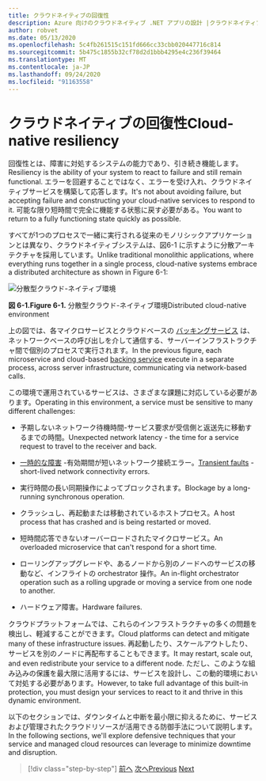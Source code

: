 ```yaml
---
title: クラウドネイティブの回復性
description: Azure 向けのクラウドネイティブ .NET アプリの設計 |クラウドネイティブの回復性
author: robvet
ms.date: 05/13/2020
ms.openlocfilehash: 5c4fb261515c151fd666cc33cbb020447716c814
ms.sourcegitcommit: 5b475c1855b32cf78d2d1bbb4295e4c236f39464
ms.translationtype: MT
ms.contentlocale: ja-JP
ms.lasthandoff: 09/24/2020
ms.locfileid: "91163558"
---
```

# <a name="cloud-native-resiliency"></a><span data-ttu-id="a4491-103">クラウドネイティブの回復性</span><span class="sxs-lookup"><span data-stu-id="a4491-103">Cloud-native resiliency</span></span>

<span data-ttu-id="a4491-104">回復性とは、障害に対処するシステムの能力であり、引き続き機能します。</span><span class="sxs-lookup"><span data-stu-id="a4491-104">Resiliency is the ability of your system to react to failure and still remain functional.</span></span> <span data-ttu-id="a4491-105">エラーを回避することではなく、エラーを受け入れ、クラウドネイティブサービスを構築して応答します。</span><span class="sxs-lookup"><span data-stu-id="a4491-105">It's not about avoiding failure, but accepting failure and constructing your cloud-native services to respond to it.</span></span> <span data-ttu-id="a4491-106">可能な限り短時間で完全に機能する状態に戻す必要がある。</span><span class="sxs-lookup"><span data-stu-id="a4491-106">You want to return to a fully functioning state quickly as possible.</span></span>

<span data-ttu-id="a4491-107">すべてが1つのプロセスで一緒に実行される従来のモノリシックアプリケーションとは異なり、クラウドネイティブシステムは、図6-1 に示すように分散アーキテクチャを採用しています。</span><span class="sxs-lookup"><span data-stu-id="a4491-107">Unlike traditional monolithic applications, where everything runs together in a single process, cloud-native systems embrace a distributed architecture as shown in Figure 6-1:</span></span>

![分散型クラウド-ネイティブ環境](./media/distributed-cloud-native-environment.png)

<span data-ttu-id="a4491-109">**図 6-1.**</span><span class="sxs-lookup"><span data-stu-id="a4491-109">**Figure 6-1.**</span></span> <span data-ttu-id="a4491-110">分散型クラウド-ネイティブ環境</span><span class="sxs-lookup"><span data-stu-id="a4491-110">Distributed cloud-native environment</span></span>

<span data-ttu-id="a4491-111">上の図では、各マイクロサービスとクラウドベースの [バッキングサービス](https://12factor.net/backing-services) は、ネットワークベースの呼び出しを介して通信する、サーバーインフラストラクチャ間で個別のプロセスで実行されます。</span><span class="sxs-lookup"><span data-stu-id="a4491-111">In the previous figure, each microservice and cloud-based [backing service](https://12factor.net/backing-services) execute in a separate process, across server infrastructure, communicating via network-based calls.</span></span>

<span data-ttu-id="a4491-112">この環境で運用されているサービスは、さまざまな課題に対応している必要があります。</span><span class="sxs-lookup"><span data-stu-id="a4491-112">Operating in this environment, a service must be sensitive to many different challenges:</span></span>

- <span data-ttu-id="a4491-113">予期しないネットワーク待機時間-サービス要求が受信側と返送先に移動するまでの時間。</span><span class="sxs-lookup"><span data-stu-id="a4491-113">Unexpected network latency - the time for a service request to travel to the receiver and back.</span></span>

- <span data-ttu-id="a4491-114">[一時的な障害](/azure/architecture/best-practices/transient-faults) -有効期間が短いネットワーク接続エラー。</span><span class="sxs-lookup"><span data-stu-id="a4491-114">[Transient faults](/azure/architecture/best-practices/transient-faults) - short-lived network connectivity errors.</span></span>

- <span data-ttu-id="a4491-115">実行時間の長い同期操作によってブロックされます。</span><span class="sxs-lookup"><span data-stu-id="a4491-115">Blockage by a long-running synchronous operation.</span></span>

- <span data-ttu-id="a4491-116">クラッシュし、再起動または移動されているホストプロセス。</span><span class="sxs-lookup"><span data-stu-id="a4491-116">A host process that has crashed and is being restarted or moved.</span></span>

- <span data-ttu-id="a4491-117">短時間応答できないオーバーロードされたマイクロサービス。</span><span class="sxs-lookup"><span data-stu-id="a4491-117">An overloaded microservice that can't respond for a short time.</span></span>

- <span data-ttu-id="a4491-118">ローリングアップグレードや、あるノードから別のノードへのサービスの移動など、インフライトの orchestrator 操作。</span><span class="sxs-lookup"><span data-stu-id="a4491-118">An in-flight orchestrator operation such as a rolling upgrade or moving a service from one node to another.</span></span>

- <span data-ttu-id="a4491-119">ハードウェア障害。</span><span class="sxs-lookup"><span data-stu-id="a4491-119">Hardware failures.</span></span>

<span data-ttu-id="a4491-120">クラウドプラットフォームでは、これらのインフラストラクチャの多くの問題を検出し、軽減することができます。</span><span class="sxs-lookup"><span data-stu-id="a4491-120">Cloud platforms can detect and mitigate many of these infrastructure issues.</span></span> <span data-ttu-id="a4491-121">再起動したり、スケールアウトしたり、サービスを別のノードに再配布することもできます。</span><span class="sxs-lookup"><span data-stu-id="a4491-121">It may restart, scale out, and even redistribute your service to a different node.</span></span>  <span data-ttu-id="a4491-122">ただし、このような組み込みの保護を最大限に活用するには、サービスを設計し、この動的環境において対処する必要があります。</span><span class="sxs-lookup"><span data-stu-id="a4491-122">However, to take full advantage of this built-in protection, you must design your services to react to it and thrive in this dynamic environment.</span></span>

<span data-ttu-id="a4491-123">以下のセクションでは、ダウンタイムと中断を最小限に抑えるために、サービスおよび管理されたクラウドリソースが活用できる防御手法について説明します。</span><span class="sxs-lookup"><span data-stu-id="a4491-123">In the following sections, we'll explore defensive techniques that your service and managed cloud resources can leverage to minimize downtime and disruption.</span></span>

>[!div class="step-by-step"]
><span data-ttu-id="a4491-124">[前へ](elastic-search-in-azure.md)
>[次へ](application-resiliency-patterns.md)</span><span class="sxs-lookup"><span data-stu-id="a4491-124">[Previous](elastic-search-in-azure.md)
[Next](application-resiliency-patterns.md)</span></span>
